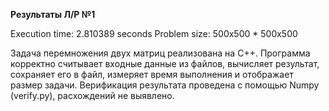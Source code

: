 **Результаты Л/Р №1**

Execution time: 2.810389 seconds
Problem size: 500x500 * 500x500

Задача перемножения двух матриц реализована на C++. Программа корректно считывает входные данные из файлов, вычисляет результат, сохраняет его в файл, измеряет время выполнения и отображает размер задачи. 
Верификация результата проведена с помощью Numpy (verify.py), расхождений не выявлено.

